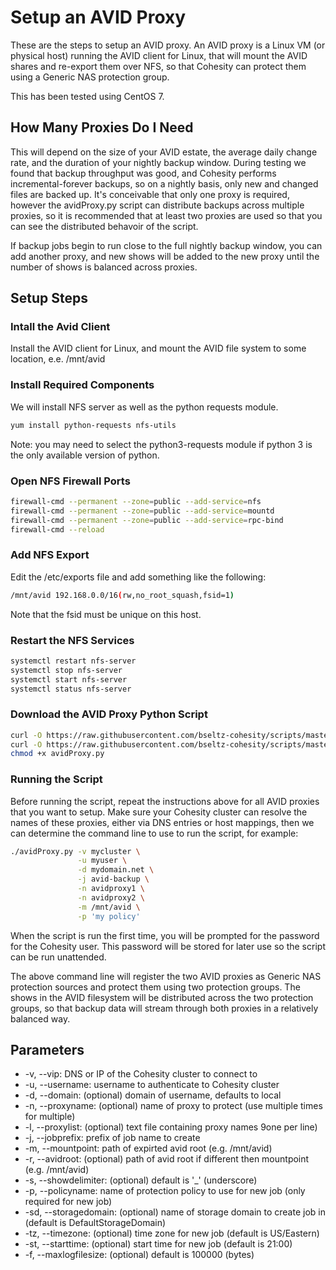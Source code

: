 # Setup an AVID Proxy

These are the steps to setup an AVID proxy. An AVID proxy is a Linux VM (or physical host) running the AVID client for Linux, that will mount the AVID shares and re-export them over NFS, so that Cohesity can protect them using a Generic NAS protection group.

This has been tested using CentOS 7.

## How Many Proxies Do I Need

This will depend on the size of your AVID estate, the average daily change rate, and the duration of your nightly backup window. During testing we found that backup throughput was good, and Cohesity performs incremental-forever backups, so on a nightly basis, only new and changed files are backed up. It's conceivable that only one proxy is required, however the avidProxy.py script can distribute backups across multiple proxies, so it is recommended that at least two proxies are used so that you can see the distributed behavoir of the script.

If backup jobs begin to run close to the full nightly backup window, you can add another proxy, and new shows will be added to the new proxy until the number of shows is balanced across proxies.

## Setup Steps

### Intall the Avid Client

Install the AVID client for Linux, and mount the AVID file system to some location, e.e. /mnt/avid

### Install Required Components

We will install NFS server as well as the python requests module.

```bash
yum install python-requests nfs-utils
```

Note: you may need to select the python3-requests module if python 3 is the only available version of python.

### Open NFS Firewall Ports

```bash
firewall-cmd --permanent --zone=public --add-service=nfs
firewall-cmd --permanent --zone=public --add-service=mountd
firewall-cmd --permanent --zone=public --add-service=rpc-bind
firewall-cmd --reload
```

### Add NFS Export

Edit the /etc/exports file and add something like the following:

```bash
/mnt/avid 192.168.0.0/16(rw,no_root_squash,fsid=1)
```

Note that the fsid must be unique on this host.

### Restart the NFS Services

```bash
systemctl restart nfs-server
systemctl stop nfs-server
systemctl start nfs-server
systemctl status nfs-server
```

### Download the AVID Proxy Python Script

```bash
curl -O https://raw.githubusercontent.com/bseltz-cohesity/scripts/master/python/avidProxy/avidProxy.py
curl -O https://raw.githubusercontent.com/bseltz-cohesity/scripts/master/python/pyhesity.py
chmod +x avidProxy.py
```

### Running the Script

Before running the script, repeat the instructions above for all AVID proxies that you want to setup. Make sure your Cohesity cluster can resolve the names of these proxies, either via DNS entries or host mappings, then we can determine the command line to use to run the script, for example:

```bash
./avidProxy.py -v mycluster \
               -u myuser \
               -d mydomain.net \
               -j avid-backup \
               -n avidproxy1 \
               -n avidproxy2 \
               -m /mnt/avid \
               -p 'my policy'
```

When the script is run the first time, you will be prompted for the password for the Cohesity user. This password will be stored for later use so the script can be run unattended.

The above command line will register the two AVID proxies as Generic NAS protection sources and protect them using two protection groups. The shows in the AVID filesystem will be distributed across the two protection groups, so that backup data will stream through both proxies in a relatively balanced way.

## Parameters

* -v, --vip: DNS or IP of the Cohesity cluster to connect to
* -u, --username: username to authenticate to Cohesity cluster
* -d, --domain: (optional) domain of username, defaults to local
* -n, --proxyname: (optional) name of proxy to protect (use multiple times for multiple)
* -l, --proxylist: (optional) text file containing proxy names 9one per line)
* -j, --jobprefix: prefix of job name to create
* -m, --mountpoint: path of expirted avid root (e.g. /mnt/avid)
* -r, --avidroot: (optional) path of avid root if different then mountpoint (e.g. /mnt/avid)
* -s, --showdelimiter: (optional) default is '_' (underscore)
* -p, --policyname: name of protection policy to use for new job (only required for new job)
* -sd, --storagedomain: (optional) name of storage domain to create job in (default is DefaultStorageDomain)
* -tz, --timezone: (optional) time zone for new job (default is US/Eastern)
* -st, --starttime: (optional) start time for new job (default is 21:00)
* -f, --maxlogfilesize: (optional) default is 100000 (bytes)
